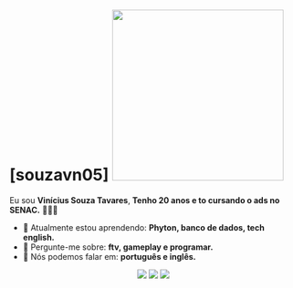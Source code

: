 # [souzavn05] <img src="https://25.media.tumblr.com/82356948fe65d3eecb6279511810133a/tumblr_mfa1joeYNi1s0t989o1_500.gif" width="300px">

Eu sou <strong>Vinícius Souza Tavares</strong>, <strong>Tenho 20 anos e to cursando o ads no SENAC.</strong> 👨🏻‍💻 

- 🚀 Atualmente estou aprendendo: <strong>Phyton, banco de dados, tech english.</strong> 
- 💬 Pergunte-me sobre: <strong>ftv, gameplay e programar.</strong>
- 📣 Nós podemos falar em: <strong>português e inglês.</strong>

<div align="center">

  <a href="#" alt="Gmail">
    <img src="https://img.shields.io/badge/-Gmail-FF0000?style=flat-square&labelColor=FF0000&logo=gmail&logoColor=white&link=LINK-DO-SEU-EMAIL"/></a>

  <a href="#" alt="Linkedin">
    <img src="https://img.shields.io/badge/-Linkedin-0e76a8?style=flat-square&logo=Linkedin&logoColor=white&link=LINK-DO-SEU-LINKEDIN" /></a>

  <a href="#" alt="Instagram">
    <img src="https://img.shields.io/badge/-Instagram-DF0174?style=flat-square&labelColor=DF0174&logo=instagram&logoColor=white&link=LINK-DO-SEU-INSTAGRAM"/></a>

</div>
